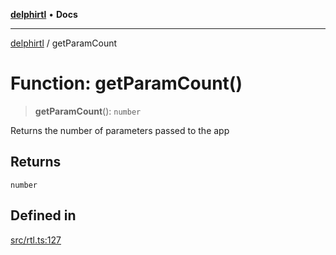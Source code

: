 [**delphirtl**](../README.md) • **Docs**

***

[delphirtl](../globals.md) / getParamCount

# Function: getParamCount()

> **getParamCount**(): `number`

Returns the number of parameters passed to the app

## Returns

`number`

## Defined in

[src/rtl.ts:127](https://github.com/chuacw/delphirtl/blob/d71b924f22790501bc0f05faa45f3a3158bae305/src/rtl.ts#L127)
